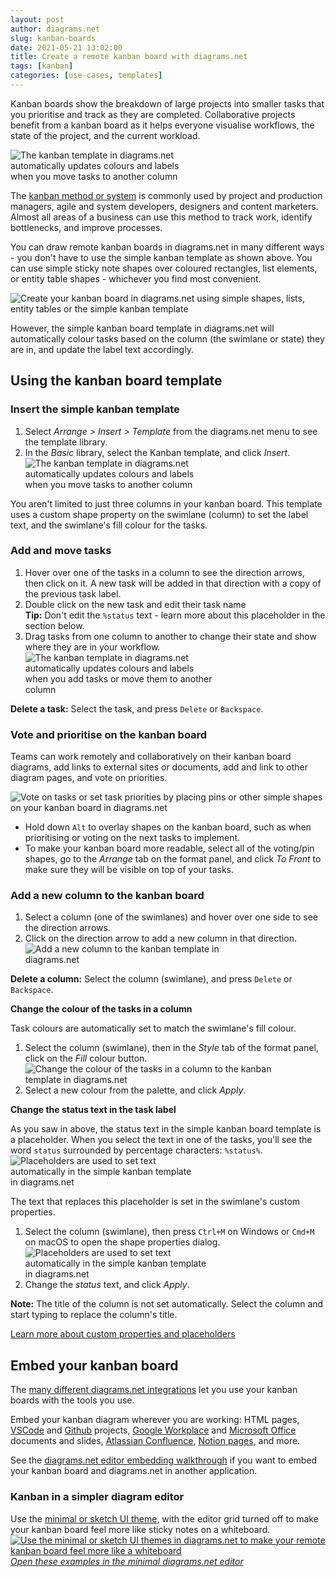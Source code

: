 ```yaml
---
layout: post
author: diagrams.net
slug: kanban-boards
date: 2021-05-21 13:02:00
title: Create a remote kanban board with diagrams.net
tags: [kanban]
categories: [use-cases, templates]
---
```


Kanban boards show the breakdown of large projects into smaller tasks that you prioritise and track as they are completed. Collaborative projects benefit from a kanban board as it helps everyone visualise workflows, the state of the project, and the current workload.

<img src="/assets/img/blog/kanban-template-example.png" style="width=100%;max-width:300px;height:auto;"  alt="The kanban template in diagrams.net automatically updates colours and labels when you move tasks to another column">

The [kanban method or system](https://en.wikipedia.org/wiki/Kanban) is commonly used by project and production managers, agile and system developers, designers and content marketers. Almost all areas of a business can use this method to track work, identify bottlenecks, and improve processes. 

You can draw remote kanban boards in diagrams.net in many different ways - you don't have to use the simple kanban template as shown above. You can use simple sticky note shapes over coloured rectangles, list elements, or entity table shapes - whichever you find most convenient. 

<img src="/assets/img/blog/kanban-template-alternatives.png" style="width=100%;max-width:600px;height:auto;"  alt="Create your kanban board in diagrams.net using simple shapes, lists, entity tables or the simple kanban template">

However, the simple kanban board template in diagrams.net will automatically colour tasks based on the column (the swimlane or state) they are in, and update the label text accordingly. 

## Using the kanban board template

### Insert the simple kanban template

1. Select _Arrange > Insert > Template_ from the diagrams.net menu to see the template library. 
2. In the _Basic_ library, select the Kanban template, and click _Insert_. 
<br /><img src="/assets/img/blog/kanban-template-insert.png" style="width=100%;max-width:300px;height:auto;"  alt="The kanban template in diagrams.net automatically updates colours and labels when you move tasks to another column">

You aren't limited to just three columns in your kanban board. This template uses a custom shape property on the swimlane (column) to set the label text, and the swimlane's fill colour for the tasks.

### Add and move tasks

1. Hover over one of the tasks in a column to see the direction arrows, then click on it. A new task will be added in that direction with a copy of the previous task label. 
2. Double click on the new task and edit their task name 
<br />**Tip:** Don't edit the ``%status`` text - learn more about this placeholder in the section below. 
3. Drag tasks from one column to another to change their state and show where they are in your workflow.
<br /><img src="/assets/img/blog/kanban-template-use.gif" style="width=100%;max-width:300px;height:auto;"  alt="The kanban template in diagrams.net automatically updates colours and labels when you add tasks or move them to another column">

**Delete a task:** Select the task, and press ``Delete`` or ``Backspace``.

### Vote and prioritise on the kanban board

Teams can work remotely and collaboratively on their kanban board diagrams, add links to external sites or documents, add and link to other diagram pages, and vote on priorities.

<img src="/assets/img/blog/kanban-template-vote.png" style="width=100%;max-width:500px;height:auto;"  alt="Vote on tasks or set task priorities by placing pins or other simple shapes on your kanban board in diagrams.net">

* Hold down ``Alt`` to overlay shapes on the kanban board, such as when prioritising or voting on the next tasks to implement.
* To make your kanban board more readable, select all of the voting/pin shapes, go to the _Arrange_ tab on the format panel, and click _To Front_ to make sure they will be visible on top of your tasks.


### Add a new column to the kanban board

1. Select a column (one of the swimlanes) and hover over one side to see the direction arrows.
2. Click on the direction arrow to add a new column in that direction.
<br /><img src="/assets/img/blog/kanban-template-add-column.gif" style="width=100%;max-width:400px;height:auto;"  alt="Add a new column to the kanban template in diagrams.net">

**Delete a column:** Select the column (swimlane), and press ``Delete`` or ``Backspace``.

**Change the colour of the tasks in a column**

Task colours are automatically set to match the swimlane's fill colour.

1. Select the column (swimlane), then in the _Style_ tab of the format panel, click on the _Fill_ colour button.
<br /><img src="/assets/img/blog/kanban-template-recolour-column.png" style="width=100%;max-width:400px;height:auto;"  alt="Change the colour of the tasks in a column to the kanban template in diagrams.net">
2. Select a new colour from the palette, and click _Apply_.

**Change the status text in the task label**

As you saw in above, the status text in the simple kanban board template is a placeholder. When you select the text in one of the tasks, you'll see the word ``status`` surrounded by percentage characters: ``%status%``. 
<br /><img src="/assets/img/blog/kanban-template-label-placeholder.png" style="width=100%;max-width:300px;height:auto;"  alt="Placeholders are used to set text automatically in the simple kanban template in diagrams.net">

The text that replaces this placeholder is set in the swimlane's custom properties.

1. Select the column (swimlane), then press ``Ctrl+M`` on Windows or ``Cmd+M`` on macOS to open the shape properties dialog. 
<br /><img src="/assets/img/blog/kanban-template-relabel-column.png" style="width=100%;max-width:300px;height:auto;"  alt="Placeholders are used to set text automatically in the simple kanban template in diagrams.net">
2. Change the _status_ text, and click _Apply_.

**Note:** The title of the column is not set automatically. Select the column and start typing to replace the column's title.

[Learn more about custom properties and placeholders](/blog/placeholders.html)

## Embed your kanban board

The [many different diagrams.net integrations](/integrations.html) let you use your kanban boards with the tools you use. 

Embed your kanban diagram wherever you are working: HTML pages, [VSCode](/blog/embed-diagrams-vscode.html) and [Github](/blog/embed-diagrams-github-markdown.html) projects, [Google Workplace](/blog/diagrams-google-docs.html) and [Microsoft Office](/doc/faq/microsoft-office-diagrams.html) documents and slides, [Atlassian Confluence](/doc/drawio-confluence-cloud.html), [Notion pages](/embed-diagrams-notion.html), and more. 

See the [diagrams.net editor embedding walkthrough](/blog/embedding-walkthrough.html) if you want to embed your kanban board and diagrams.net in another application.

### Kanban in a simpler diagram editor

Use the [minimal or sketch UI theme](/blog/diagram-editor-theme.html), with the editor grid turned off to make your kanban board feel more like sticky notes on a whiteboard. 
<br />[<img src="/assets/img/blog/kanban-template-examples-minimal.png" style="width=100%;max-width:600px;height:auto;"  alt="Use the minimal or sketch UI themes in diagrams.net to make your remote kanban board feel more like a whiteboard">](https://app.diagrams.net/?ui=min&title=kanban.drawio#R7Z1bd5u6EoB%2FTR7jxd34Mfd2r6Tpanr23n3aSwZsq8HIBZxLf%2F2RhIQBCQenGHCstCuxJYwBfTOjGWbEiXmxfLmJwWpxh%2FwgPDE0%2F%2BXEvDwxDNPRLfyHtLxmLbqljbOWeQz9rE3bNDzA3wHbkLeuoR8krC1rShEKU7gqN3ooigIvLbWBOEbP5c1mKPRLDSswD0qHQRoePBAGwmb%2FQD9dZK2uMd60fwrgfMG%2FWXcmWc8S8I3ZjpMF8NFzocm8OjEvYoTS7NXy5SIIydUrX5frmt78wOIgSpt8wH%2B8XM%2FvX%2BJQBz%2FWn%2F810cNf2qmZ7eUJhGt2wuxg01d%2BBWK0jvyA7EQ7Mc%2BfFzANHlbAI73PeNBx2yJdhvidjl8mj0HqLdibBfAW6zi4IRtdWrhhhWCUBvHVEz7khO1whqL0GixhSAg5iz2yfw%2F3GtolWOPrGsRsowe0jum3LtIUD75hm2f4Fz5d8otskIzmCM3DAKxgMvLQknZ4Cd30epZ9BX5Z%2BhLbOK9%2BTYagQY8NhuEFClFMr4Q5c73A88hZpjF6DAo9U9e2bPIJcVDYOD0FcRq8FJrYIN0EaBmkMT4yjfWeOhb7DJOZU4Mz9bwh0NTsrG1RoM8xXUY%2Bo36e730DBn7B2JBz8ms6uf8F%2Fvf08%2FnOvnxE6GZqXZ%2FaYwGU74jINRJ4SZ7hMgRRwK8n6yFA4Ose%2BrfgFa3JAScp8B75u%2FMFiuFvvD3IUUpBnI%2BGs2U0Np98IHtkXMVBgj%2F7lY%2BEXmm6Ay%2BlDW9BkrIGD4UhWCVwmh%2F3EsRzGJ2jNMVUZRvVI8DP%2F7pyuPSnDJk%2BqYpMC%2FxY7riCj6kJ%2BGA9LOKj6%2Ba%2B8HFFfEDyiFt0gR98mqlwgSOUAVW4pqwJhHAe4bdhMCMfI9cJYvV9xppTRDRUghUWjOa3dBuqiljLN3b2pAnhz85CqqIX0PeDiMCBUpCCjASNazB6dexz%2FB9fxAttZJ%2FY%2BMAv8Ht98x7%2FJ5vH6QWK8LkASAc0wJg9BwS1XTnYLpZv08FowJLUiAW%2BXfsoTOpQEE2PQmGfKNhGzyg4Wh0KpkKhUxTGbjMUTHtfKOgCCpf4os57m134duD61mBmF64xNR1nALMLx3z%2F7MLaFzxGnR6xlB75Az3iNKdjKLMLR3RoGQq2QqFTFPqfXTh1KDgKhU5RaDy72BsKtmR2gUeyt8kFCNzZcEIXjucG09kAJhfjd4cu3H0FvhxJ4CvTImOlRf5Ei9iN4RjM3KI2iOUqFDpFoencYm8GRTdEi1IbD1%2BAFXnJRqBkHMxMaWMDACNyByIzNYISLxsfuqPc%2BMzgS%2BB%2Fy%2B5zUUuBnm%2Fxzoq3V4p2jJPmBVF2z6NkQ3TRVjW46dG32bBMq2Q2LAkerswj5dZlD3yIUc5aMPC5pxCE3wIvBdGcMlJGgFxjP0ar79iWB9zUS%2B%2BliZqFqg7amekW%2BnJanA7E7IIMUDNsxKyxapBNGGRjv7%2BhN8Wo5l3gw%2FVyNwDo7eyC0v7jscXHwPen1xiKdsZs0njMCoM0dkYTw7XHukV%2Fu1anQyZGH2tvT3U7aJWJQXkK4AxkGF%2B2DmFREjVzpPF%2B%2FFt3Oh1lMUyodHIXOtnpXyeLYcFbLDPHoZBz7g9IIVt1CnlHkf1ACnmHYTwUhSw6UUohd6GQJ%2F0rZDE4fyzauPloDUYb18ZAxTyNo9HGzYfxULSxGN6sScE47IBWntkx4CQLY3ABLVMFtFpRG25jFgYT0LLEgNYn%2FL3HYq%2FfFc6y3ZGZq3rLNK1ODbZVG88SE6KOxmDvHM%2BqG8OiJBr6yMntte04nVpsbhaUTu5YJ%2Fcf0LLEgNYR6eQc%2FEPSybUhLTEz8Vh08g7jeDA6Wc2T%2B9HJ%2Fce0bHGefDw3GawDnCbbtdNkMUP4aFTyB5wmywJbsuzfA49r8aTi4eb3uvo741ra%2FnSA8qFaURsHGNeyGyx%2B8TGNdQ79Tsba7HZ0av0lMfH%2BWIzzDuP2clIrZXa346hu8vejYPsPUtlHe5PfftdN%2Fo4VbO1dfbGc5WgU7M539btUsNIVvN6RuhyhlAzKG0t5TYH3OKeLf92v0xBGXGh8ED%2FekyFJiaLRRpot%2BiLX19eTc0PwRQoFUNzVSVBITu%2FchzGmCCIy7kxvzmPgQzxgl4WuCOvZRaGv%2FJ3GmbAGWb7qGn1TXNursNYXyQb4CecU6EtDYlKkq5kNaeWyFpyzU3tslryzU4PfR3yrzsppoc5KCrfonNVVWbGCuwK%2FggNdrapbYtVBVRj1rGvr44h5B%2BsUMXj0Oqo%2F1tJ3rQBlWCO7jJTJZ%2B8FpPiaDaUizhbqeaVEvSOxWKlLpS6bqEtdNhfoVF1KilLfytNUcCu4ZXA71bmAJFTbKdsNfEm1Uu0OOa5tUGJqVoUSR7z5s7%2BVaqWc1Hq19alvSgcqHSihO18%2B4rXa0JsSbJqir7yh4XlDuivxhkSrypdK7sQbql2Ltz4nTSlLpSybKMu8LLE3ZamL%2BVhvpvcouhXdMrqNKt1iGKtjuMW4v%2FKH6v2ht3OjWsDEqvrMnT63Q46JGEE%2FMZwwpWrlCb%2Bck5ebxIqsC39VoVcpS6Usd5ACnaum4dxG4s81eSsDVLlNg3ObdKfRPSRbolX35jXptTeR6jMnlK5UurKBruz0HpI0B0ZSWShCLV8nm4ziu9fJNq0T2XrY1cWvJU2N18MmLbL1sCVZ8Vxqirh9DeIl3gwfg6HdYYGsqjyadiSq%2FZrFfMn5naPYp9UE%2BcEXktMyMeYPHTSKQkbTIGFCNr5bhyl8oJueSMsCZjb5J5360h92DoX27KclwE1NmA2MR2JkYGxIGLe5l7UD5Gj6kzwG0tBCMA1CppzviX645xiDdM329yVg5VnbJcIqnCITIbkwiEP2NkBM%2B2sVcdAl5PCEOZ4Rl1NsS8HbJopl%2FAyNNz1ke%2BZtgkBJRFG%2Bhr0oeWUT0dRGVWg%2B02w8d6vInStldbt2a16nIClnkqXRWu7uD8%2FDbxmv9ezmN%2FAz12wal%2Bhzfq0RzzE%2BzUwttnOa7qxe6EXh%2FRtfLtsNJiiq39EzOy%2ByK2z9l0Rh449qu34LbOVYyfZ%2FuCObST2JSeYubrbf8nfhZihpyy5X0R1ehXgOt0AhFqDyE2a3q5LxVlXyVohGVC8F6djy8AqmL77nWbibyBB1cmKPiZLcgpXsTkmj%2FR3EPohAdabmskP7h8uHXpFYidW5pj87SLLVWJJZLzcx%2FHkCDb1Sd%2FfM3eZyrSu5%2FhBybSu5Hopc64MQbEMJ9ocQbEcJ9lAEu2eLfXn%2F%2BcuN6EN%2BJmK5itEcu0ZJE6Jc5U0OxZvUNMfRKoHJPXmTvNctMz0M79JSxupDGKuJMlZtGavm5dYD9i5tJdcfQa6zemIl10OQ62F4l44S7A8h2IYS7KEIdu%2Fe5Zcr0bm8QMtVGKR4aBrApG%2BFSTmWHTqW%2BvmZfmVUKN%2BrY2k6Q3Qsx8pOfQg7ZSo71ZKdsndOoRmiY%2Bkquf4Qcr09s0nJdYdy3bNjeeZ5wSqfaBbnoOUeztMXa2VdfDr1Tlc%2BWqb%2FfV74V%2Ben%2BvYApJqC7nUKWplqVjPnHFc73%2BsU1LbUFFSZqj83VVLVYqgY6DtM1RYtraagSq6HINfbo1ZKrjuU6w6noEItkhwOcb2bB0giohQS6D2%2BUnFM6XtSaJdwDvFsVSOrBOM%2FMV%2BsmHQiIuPpgnzAj8EzXTtH80D0BBI%2B891SDVo7F6s0Na8alfFdLttXFaHi2nTlglBzItaDjieyZXRaWINZzqm4js4tTIiK3jwypkAo3EB4E%2BA%2BEPJeYungNAbsmBSNg6ex6vScupI1H7gn1AmMvIK0VJ08DUs6chaTy8cYvIpSUldsaN%2BCENCaX0XjodJou5VqeUNSLG%2FyquNOeGywUA1H4JbM8r%2BiBLLK86xUtggZryynFbAgWeQo1EeASlNEthNakr98mWOoFiOIkhH8CqMir0Y2BdM039dK68mYvMOyNE3AvphTquAUit3tykoOujaR1ALrkhknX0ysfdN9wHQSNqV0EjbldBI2FZ1yOseTKp2ySvVO6WywFsNg6ZzNgC2l03XtGjonk7GiU06nUV1qeQB0Nniy12DpVJa9Vd1pVXSn0zucDdaLHyycyrC3a9gr6zI6dt9wiovUHw6cyq63CicPVA4HTjHofjhwKrPeKpxVh91w%2BoZTjLQfDpzKrLdr1itzzs3T5vqCU7Li%2FOHQqex6m3QK%2FvoA6FSReEVn1mtaVTo1o3c8VShe4cnw5J%2FJ8ewdThWJV3ByOKvPgtH03vEUV6T%2Fm6bFXX%2BNIYoxiUmTpx2oHI4hAKZX0jLx6EpjQtInxe0txe2QrbOaPLaqAE2jOnnsPSxkqHuRCk%2BOp5DHYfaOp7obqfDkeFYfZ9Q7nOpupIKT%2BzaVW%2BX6pMsMzR%2FLbz9%2B%2Byg0Xp1FHMGpB%2F%2F6IcnQ%2FE7T1hNeCfQIoimt3UsD3AJoNRB51toSUN7IhdTWKx93kIHyMAjrmLwCkU8%2BlJUT0gJD0joFSVY9tCnSwB9ZLyNVINQdxQKyErDrKbb0aha8qZkCxJYre2bcuyrbYoTSQt8NUVp3yCcVq1f%2FBw%3D%3D)
<br />[_Open these examples in the minimal diagrams.net editor_](https://app.diagrams.net/?ui=min&title=kanban.drawio#R7Z1bd5u6EoB%2FTR7jxd34Mfd2r6Tpanr23n3aSwZsq8HIBZxLf%2F2RhIQBCQenGHCstCuxJYwBfTOjGWbEiXmxfLmJwWpxh%2FwgPDE0%2F%2BXEvDwxDNPRLfyHtLxmLbqljbOWeQz9rE3bNDzA3wHbkLeuoR8krC1rShEKU7gqN3ooigIvLbWBOEbP5c1mKPRLDSswD0qHQRoePBAGwmb%2FQD9dZK2uMd60fwrgfMG%2FWXcmWc8S8I3ZjpMF8NFzocm8OjEvYoTS7NXy5SIIydUrX5frmt78wOIgSpt8wH%2B8XM%2FvX%2BJQBz%2FWn%2F810cNf2qmZ7eUJhGt2wuxg01d%2BBWK0jvyA7EQ7Mc%2BfFzANHlbAI73PeNBx2yJdhvidjl8mj0HqLdibBfAW6zi4IRtdWrhhhWCUBvHVEz7khO1whqL0GixhSAg5iz2yfw%2F3GtolWOPrGsRsowe0jum3LtIUD75hm2f4Fz5d8otskIzmCM3DAKxgMvLQknZ4Cd30epZ9BX5Z%2BhLbOK9%2BTYagQY8NhuEFClFMr4Q5c73A88hZpjF6DAo9U9e2bPIJcVDYOD0FcRq8FJrYIN0EaBmkMT4yjfWeOhb7DJOZU4Mz9bwh0NTsrG1RoM8xXUY%2Bo36e730DBn7B2JBz8ms6uf8F%2Fvf08%2FnOvnxE6GZqXZ%2FaYwGU74jINRJ4SZ7hMgRRwK8n6yFA4Ose%2BrfgFa3JAScp8B75u%2FMFiuFvvD3IUUpBnI%2BGs2U0Np98IHtkXMVBgj%2F7lY%2BEXmm6Ay%2BlDW9BkrIGD4UhWCVwmh%2F3EsRzGJ2jNMVUZRvVI8DP%2F7pyuPSnDJk%2BqYpMC%2FxY7riCj6kJ%2BGA9LOKj6%2Ba%2B8HFFfEDyiFt0gR98mqlwgSOUAVW4pqwJhHAe4bdhMCMfI9cJYvV9xppTRDRUghUWjOa3dBuqiljLN3b2pAnhz85CqqIX0PeDiMCBUpCCjASNazB6dexz%2FB9fxAttZJ%2FY%2BMAv8Ht98x7%2FJ5vH6QWK8LkASAc0wJg9BwS1XTnYLpZv08FowJLUiAW%2BXfsoTOpQEE2PQmGfKNhGzyg4Wh0KpkKhUxTGbjMUTHtfKOgCCpf4os57m134duD61mBmF64xNR1nALMLx3z%2F7MLaFzxGnR6xlB75Az3iNKdjKLMLR3RoGQq2QqFTFPqfXTh1KDgKhU5RaDy72BsKtmR2gUeyt8kFCNzZcEIXjucG09kAJhfjd4cu3H0FvhxJ4CvTImOlRf5Ei9iN4RjM3KI2iOUqFDpFoencYm8GRTdEi1IbD1%2BAFXnJRqBkHMxMaWMDACNyByIzNYISLxsfuqPc%2BMzgS%2BB%2Fy%2B5zUUuBnm%2Fxzoq3V4p2jJPmBVF2z6NkQ3TRVjW46dG32bBMq2Q2LAkerswj5dZlD3yIUc5aMPC5pxCE3wIvBdGcMlJGgFxjP0ar79iWB9zUS%2B%2BliZqFqg7amekW%2BnJanA7E7IIMUDNsxKyxapBNGGRjv7%2BhN8Wo5l3gw%2FVyNwDo7eyC0v7jscXHwPen1xiKdsZs0njMCoM0dkYTw7XHukV%2Fu1anQyZGH2tvT3U7aJWJQXkK4AxkGF%2B2DmFREjVzpPF%2B%2FFt3Oh1lMUyodHIXOtnpXyeLYcFbLDPHoZBz7g9IIVt1CnlHkf1ACnmHYTwUhSw6UUohd6GQJ%2F0rZDE4fyzauPloDUYb18ZAxTyNo9HGzYfxULSxGN6sScE47IBWntkx4CQLY3ABLVMFtFpRG25jFgYT0LLEgNYn%2FL3HYq%2FfFc6y3ZGZq3rLNK1ODbZVG88SE6KOxmDvHM%2BqG8OiJBr6yMntte04nVpsbhaUTu5YJ%2Fcf0LLEgNYR6eQc%2FEPSybUhLTEz8Vh08g7jeDA6Wc2T%2B9HJ%2Fce0bHGefDw3GawDnCbbtdNkMUP4aFTyB5wmywJbsuzfA49r8aTi4eb3uvo741ra%2FnSA8qFaURsHGNeyGyx%2B8TGNdQ79Tsba7HZ0av0lMfH%2BWIzzDuP2clIrZXa346hu8vejYPsPUtlHe5PfftdN%2Fo4VbO1dfbGc5WgU7M539btUsNIVvN6RuhyhlAzKG0t5TYH3OKeLf92v0xBGXGh8ED%2FekyFJiaLRRpot%2BiLX19eTc0PwRQoFUNzVSVBITu%2FchzGmCCIy7kxvzmPgQzxgl4WuCOvZRaGv%2FJ3GmbAGWb7qGn1TXNursNYXyQb4CecU6EtDYlKkq5kNaeWyFpyzU3tslryzU4PfR3yrzsppoc5KCrfonNVVWbGCuwK%2FggNdrapbYtVBVRj1rGvr44h5B%2BsUMXj0Oqo%2F1tJ3rQBlWCO7jJTJZ%2B8FpPiaDaUizhbqeaVEvSOxWKlLpS6bqEtdNhfoVF1KilLfytNUcCu4ZXA71bmAJFTbKdsNfEm1Uu0OOa5tUGJqVoUSR7z5s7%2BVaqWc1Hq19alvSgcqHSihO18%2B4rXa0JsSbJqir7yh4XlDuivxhkSrypdK7sQbql2Ltz4nTSlLpSybKMu8LLE3ZamL%2BVhvpvcouhXdMrqNKt1iGKtjuMW4v%2FKH6v2ht3OjWsDEqvrMnT63Q46JGEE%2FMZwwpWrlCb%2Bck5ebxIqsC39VoVcpS6Usd5ACnaum4dxG4s81eSsDVLlNg3ObdKfRPSRbolX35jXptTeR6jMnlK5UurKBruz0HpI0B0ZSWShCLV8nm4ziu9fJNq0T2XrY1cWvJU2N18MmLbL1sCVZ8Vxqirh9DeIl3gwfg6HdYYGsqjyadiSq%2FZrFfMn5naPYp9UE%2BcEXktMyMeYPHTSKQkbTIGFCNr5bhyl8oJueSMsCZjb5J5360h92DoX27KclwE1NmA2MR2JkYGxIGLe5l7UD5Gj6kzwG0tBCMA1CppzviX645xiDdM329yVg5VnbJcIqnCITIbkwiEP2NkBM%2B2sVcdAl5PCEOZ4Rl1NsS8HbJopl%2FAyNNz1ke%2BZtgkBJRFG%2Bhr0oeWUT0dRGVWg%2B02w8d6vInStldbt2a16nIClnkqXRWu7uD8%2FDbxmv9ezmN%2FAz12wal%2Bhzfq0RzzE%2BzUwttnOa7qxe6EXh%2FRtfLtsNJiiq39EzOy%2ByK2z9l0Rh449qu34LbOVYyfZ%2FuCObST2JSeYubrbf8nfhZihpyy5X0R1ehXgOt0AhFqDyE2a3q5LxVlXyVohGVC8F6djy8AqmL77nWbibyBB1cmKPiZLcgpXsTkmj%2FR3EPohAdabmskP7h8uHXpFYidW5pj87SLLVWJJZLzcx%2FHkCDb1Sd%2FfM3eZyrSu5%2FhBybSu5Hopc64MQbEMJ9ocQbEcJ9lAEu2eLfXn%2F%2BcuN6EN%2BJmK5itEcu0ZJE6Jc5U0OxZvUNMfRKoHJPXmTvNctMz0M79JSxupDGKuJMlZtGavm5dYD9i5tJdcfQa6zemIl10OQ62F4l44S7A8h2IYS7KEIdu%2Fe5Zcr0bm8QMtVGKR4aBrApG%2BFSTmWHTqW%2BvmZfmVUKN%2BrY2k6Q3Qsx8pOfQg7ZSo71ZKdsndOoRmiY%2Bkquf4Qcr09s0nJdYdy3bNjeeZ5wSqfaBbnoOUeztMXa2VdfDr1Tlc%2BWqb%2FfV74V%2Ben%2BvYApJqC7nUKWplqVjPnHFc73%2BsU1LbUFFSZqj83VVLVYqgY6DtM1RYtraagSq6HINfbo1ZKrjuU6w6noEItkhwOcb2bB0giohQS6D2%2BUnFM6XtSaJdwDvFsVSOrBOM%2FMV%2BsmHQiIuPpgnzAj8EzXTtH80D0BBI%2B891SDVo7F6s0Na8alfFdLttXFaHi2nTlglBzItaDjieyZXRaWINZzqm4js4tTIiK3jwypkAo3EB4E%2BA%2BEPJeYungNAbsmBSNg6ex6vScupI1H7gn1AmMvIK0VJ08DUs6chaTy8cYvIpSUldsaN%2BCENCaX0XjodJou5VqeUNSLG%2FyquNOeGywUA1H4JbM8r%2BiBLLK86xUtggZryynFbAgWeQo1EeASlNEthNakr98mWOoFiOIkhH8CqMir0Y2BdM039dK68mYvMOyNE3AvphTquAUit3tykoOujaR1ALrkhknX0ysfdN9wHQSNqV0EjbldBI2FZ1yOseTKp2ySvVO6WywFsNg6ZzNgC2l03XtGjonk7GiU06nUV1qeQB0Nniy12DpVJa9Vd1pVXSn0zucDdaLHyycyrC3a9gr6zI6dt9wiovUHw6cyq63CicPVA4HTjHofjhwKrPeKpxVh91w%2BoZTjLQfDpzKrLdr1itzzs3T5vqCU7Li%2FOHQqex6m3QK%2FvoA6FSReEVn1mtaVTo1o3c8VShe4cnw5J%2FJ8ewdThWJV3ByOKvPgtH03vEUV6T%2Fm6bFXX%2BNIYoxiUmTpx2oHI4hAKZX0jLx6EpjQtInxe0txe2QrbOaPLaqAE2jOnnsPSxkqHuRCk%2BOp5DHYfaOp7obqfDkeFYfZ9Q7nOpupIKT%2BzaVW%2BX6pMsMzR%2FLbz9%2B%2Byg0Xp1FHMGpB%2F%2F6IcnQ%2FE7T1hNeCfQIoimt3UsD3AJoNRB51toSUN7IhdTWKx93kIHyMAjrmLwCkU8%2BlJUT0gJD0joFSVY9tCnSwB9ZLyNVINQdxQKyErDrKbb0aha8qZkCxJYre2bcuyrbYoTSQt8NUVp3yCcVq1f%2FBw%3D%3D)

